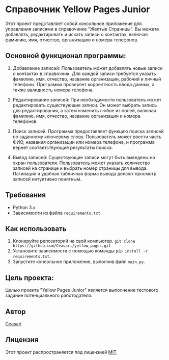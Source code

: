 # Справочник Yellow Pages Junior

Этот проект представляет собой консольное приложение для управления записями в справочнике "Желтые Страницы". Вы можете добавлять, редактировать и искать записи о контактах, включая фамилию, имя, отчество, организацию и номера телефонов.

## Основной функционал программы:

1. Добавление записей: Пользователь может добавлять новые записи о контактах в справочник. Для каждой записи требуется указать фамилию, имя, отчество, название организации, рабочий и личный телефоны. Программа проверяет корректность ввода данных, а также валидность номера телефона.

2. Редактирование записей: При необходимости пользователь может редактировать существующие записи. Он может выбрать запись для редактирования, а затем изменить любое из полей, включая фамилию, имя, отчество, название организации и номера телефонов.

3. Поиск записей: Программа предоставляет функцию поиска записей по заданному ключевому слову. Пользователь может ввести часть ФИО, названия организации или номера телефона, и программа вернет соответствующие результаты поиска.

4. Вывод записей: Существующие записи могут быть выведены на экран пользователя. Пользователь может указать количество записей на странице и выбрать номер страницы для вывода. Пагинация и удобная табличная форма вывода делают просмотр записей интуитивно понятным.

## Требования

- Python 3.x
- Зависимости из файла `requirements.txt`

## Как использовать

1. Клонируйте репозиторий на свой компьютер. `git clone https://github.com/Ceasari/yellow_pages.git`
2. Установите зависимости с помощью команды `pip install -r requirements.txt`.
3. Запустите консольное приложение, выполнив файл `main.py`.

## Цель проекта:

Целью проекта "Yellow Pages Junior" является выполнение тестового задание потенциального работодателя.

## Автор

[Ceasari](https://github.com/Ceasari)

## Лицензия

Этот проект распространяется под лицензией [MIT](LICENSE).
